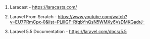 1. Laracast - https://laracasts.com/

2. Laravel From Scratch - https://www.youtube.com/watch?v=EU7PRmCpx-0&list=PLillGF-RfqbYhQsN5WMXy6VsDMKGadrJ-

3. Laravel 5.5 Documentation - https://laravel.com/docs/5.5